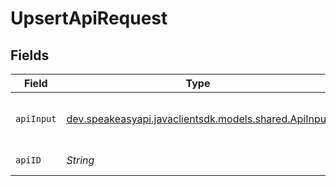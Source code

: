 # UpsertApiRequest


## Fields

| Field                                                                                    | Type                                                                                     | Required                                                                                 | Description                                                                              |
| ---------------------------------------------------------------------------------------- | ---------------------------------------------------------------------------------------- | ---------------------------------------------------------------------------------------- | ---------------------------------------------------------------------------------------- |
| `apiInput`                                                                               | [dev.speakeasyapi.javaclientsdk.models.shared.ApiInput](../../models/shared/ApiInput.md) | :heavy_check_mark:                                                                       | A JSON representation of the Api to upsert                                               |
| `apiID`                                                                                  | *String*                                                                                 | :heavy_check_mark:                                                                       | The ID of the Api to upsert.                                                             |